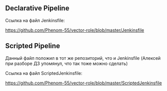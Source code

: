 ## Declarative Pipeline

Ссылка на файл Jenkinsfile:

https://github.com/Phenom-55/vector-role/blob/master/Jenkinsfile

## Scripted Pipeline

Данный файл положил в тот же репозиторий, что и Jenkinsfile (Алексей при разборе ДЗ упомянул, что так тоже можно сделать)

Ссылка на файл ScriptedJenkinsfile:

https://github.com/Phenom-55/vector-role/blob/master/ScriptedJenkinsfile